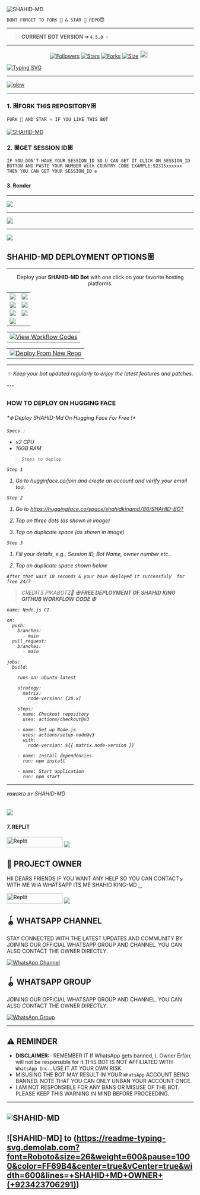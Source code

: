![SHAHID-MD](https://readme-typing-svg.demolab.com?font=Roboto&size=26&weight=600&pause=1000&color=FF69B4&center=true&vCenter=true&width=600&lines=✨+ASSALAMUALAIKUM!+WELCOME+TO+SHAHID-MD;🔥+ULTIMATE+WHATSAPP+BOT+WITH+MANY%2B+FEATURES;⚡+FASTEST+•+MOST+ADVANCED+•+USER+FRIENDLY&color=FF69B4&color=4285F4&color=00C853&color=9C27B0&color=FF5722)
```
DONT FORGET TO FORK 🍴 & STAR 🌟 REPO😇
```

---

> **CURRENT BOT VERSION ➜ `4.5.0 ⚡`**
---





  <p align="center">
<a href="https://github.com/shahidkingmd786/SHAHID-BOT-ofc/followers"><img title="Followers" src="https://ibb.co/271BWjFd/github/followers/SHAHID-MD?color=blue&style=flat-square"></a>
<a href="https://github.com/shahidkingmd786/SHAHID-MD/stargazers/"><img title="Stars" src="https://ibb.co/271BWjFd/https://github.com/shahidkingmd786/SHAHID-BOT?color=blue&style=flat-square"></a>
<a href="https://https://github.com/shahidkingmd786/SHAHID-BOT/network/members"><img title="Forks" src="https://ibb.co/271BWjFd/https://github.com/shahidkingmd786/SHAHID-BOT?color=blue&style=flat-square"></a>
<a href="https://https://github.com/shahidkingmd786/SHAHID-BOT/"><img title="Size" src="https://ibb.co/271BWjFd/https://github.com/shahidkingmd786/SHAHID-BOT?style=flat-square&color=green"></a>
<a href="https://github.com/shahidkingmd786/SHAHID-BOT/graphs/commit-activity"><img height="20" src="https://img.shields.io/badge/Maintained%3F-yes-green.svg"></a>&nbsp;&nbsp;
</p>
<p align='center'>
</p>

<a href="https://git.io/typing-svg"><img src="https://readme-typing-svg.demolab.com?font=Black+Ops+One&size=50&pause=1000&color=1BAFBAFF&center=true&width=810&height=100&lines=+THANKS FOR CHOOSING+SHAHID -MD;MULTI+DEVICE+WHATSAPP+BOT;CREATED+BY+SHAHID+INXIDE" alt="Typing SVG" /></a>
  </p>
  
--- 

<a href="https://ibb.co/271BWjFd/https://ibb.co/271BWjFd"><img src="https://ibb.co/271BWjFd/https://ibb.co/271BWjFd" alt="glow" border="0"></a>
***




### 1. 𐃁FORK THIS REPOSITORY𐃁

`FORK 🍴 AND STAR ⭐ IF YOU LIKE THIS BOT`

  <a href="https://github.com/shahidkingmd786/SHAHID-BOT/fork"><img title="SHAHID-MD" src="https://ibb.co/271BWjFd/FORK-Shahid%20MD-MDh?color=indigo&style=for-the-badge&logo=stackshare"></a>
  
### 2. 𐃁GET SESSION ID𐃁 

`IF YOU DON'T HAVE YOUR SESSION_ID SO U CAN GET IT CLICK ON SESSION_ID BUTTON AND PASTE YOUR NUMBER With COUNTRY CODE EXAMPLE:92315xxxxxx THEN YOU CAN GET YOUR SESSION_ID ✠`


### <h4 align="">3. Render</h1>
<p style="text-align: center; font-size: 1.2em;">

-------------
  
<a href='https://shahidpair.onrender.com/' target="_blank">
    <img src='https://img.shields.io/badge/PAIR_CODE-FF0000?style=for-the-badge&logo=matrix&logoColor=white&labelColor=000000'/>
  </a></br>


-------------

<a href='https://Shahid-md-249adaf6ac47.herokuapp.com/' target="_blank">
    <img src='https://img.shields.io/badge/PAIR_CODE-00FFFF?style=for-the-badge&logo=matrix&logoColor=white&labelColor=000000'/>
  </a></br>

-------------

<a href='https://shahid-md-khwr.onrender.com/pair' target="_blank">
    <img src='https://img.shields.io/badge/PAIR_CODE-FFFB?style=for-the-badge&logo=matrix&logoColor=white&labelColor=000000'/>
  </a></br>
  

### <h2 align="">SHAHID-MD DEPLOYMENT OPTIONS𐃁</h2>

---

<p align="center">Deploy your <strong>SHAHID-MD Bot</strong> with one click on your favorite hosting platforms.</p>

<div align="center">
  <table>
    <tr>
      <td><a href="https://Shahid-vps.onrender.com" target="_blank"><img src="https://ibb.co/271BWjFd/FREE-VPS-FFA500?style=for-the-badge&logo=serverless&logoColor=white&labelColor=000000"/></a></td>
      <td><a href="https://dashboard.heroku.com/new?template=https://github.com/shahidkingmd786/SHAHID-BOT" target="_blank"><img src="https://img.shields.io/badge/Heroku-430098?style=for-the-badge&logo=heroku&logoColor=white&labelColor=000000&color=00ffff"/></a></td>
    </tr>
    <tr>
      <td><a href="https://talkdrove.com" target="_blank"><img src="https://img.shields.io/badge/TalkDrove-6971FF?style=for-the-badge&logo=github&logoColor=white&labelColor=000000"/></a></td>
      <td><a href="https://app.koyeb.com/services/deploy?type=git&repository=https://github.com/shahidkingmd786/SHAHID-BOT" target="_blank"><img src="https://img.shields.io/badge/Koyeb-FF009D?style=for-the-badge&logo=koyeb&logoColor=white&labelColor=000000"/></a></td>
    </tr>
    <tr>
      <td><a href="https://railway.app/new" target="_blank"><img src="https://img.shields.io/badge/Railway-FF8700?style=for-the-badge&logo=railway&logoColor=white&labelColor=000000"/></a></td>
      <td><a href="https://dashboard.render.com/web/new" target="_blank"><img src="https://img.shields.io/badge/Render-000000?style=for-the-badge&logo=render&logoColor=white&labelColor=000000&color=00ffaa"/></a></td>
    </tr>
    <tr>
      <td><a href="https://app.netlify.com/" target="_blank"><img src="https://img.shields.io/badge/Netlify-CC00FF?style=for-the-badge&logo=huggingface&logoColor=white&labelColor=000000"/></a></td>
    </tr>
  </table>
</div>

<table align="center">
  <tr>
    <td>
      <a href="https://github.com/shahidkingmd786/SHAHID-BOT" target="_blank">
        <img alt="View Workflow Codes" src="https://img.shields.io/badge/View-Workflow%20Codes-FF0076?style=for-the-badge&logo=gitlab&logoColor=white"/>
      </a>
    </td>
  </tr>
</table>  

<table align="center">
  <tr>
    <td>
      <a href="https://github.com/shahidkingmd786/SHAHID-BOT" target="_blank">
        <img alt="Deploy From New Repo" src="https://img.shields.io/badge/Deploy-New%20Version-4CAF50?style=for-the-badge&logo=vercel&logoColor=white"/>
      </a>
    </td>
  </tr>
</table>  

<hr>
<p align="center"><i>✨ Keep your bot updated regularly to enjoy the latest features and patches.</i></p>
---

## <h3 align=""> HOW TO DEPLOY ON HUGGING FACE</h3>
<h6 align-"center">
*❄️ Deploy SHAHID-Md On Hugging Face For Free !*

`Specs :`
- v2 CPU
- 16GB RAM

> `Steps to deploy`

`Step 1`
1. Go to hugginface.co/join and create an account and verify your email too.

`Step 2`
1. Go to https://huggingface.co/space/shahidkingmd786/SHAHID-BOT

2. Tap on *three dots* _(as shown in image)_

3. Tap on *duplicate space* _(as shown in image)_

`Step 3`
1. Fill your details, e.g., Session ID, Bot Name, owner number etc...

2. Tap on *duplicate space shown below*

```After that wait 10 seconds & your have deployed it successfuly  for free 24/7```

> CREDITS PIKABOTZ🎐
> **_✠ FREE DEPLOYMENT OF SHAHID KING GITHUB WORKFLOW CODE ✠_**

```
name: Node.js CI

on:
  push:
    branches:
      - main
  pull_request:
    branches:
      - main

jobs:
  build:

    runs-on: ubuntu-latest

    strategy:
      matrix:
        node-version: [20.x]

    steps:
    - name: Checkout repository
      uses: actions/checkout@v3

    - name: Set up Node.js
      uses: actions/setup-node@v3
      with:
        node-version: ${{ matrix.node-version }}

    - name: Install dependencies
      run: npm install

    - name: Start application
      run: npm start
```

-------


*ᴘᴏᴡᴇʀᴇᴅ ʙʏ  SHAHID-MD*</h6>

</details>

<a><img src='https://i.imgur.com/LyHic3i.gif'/></a>


### <h4 align="">7. REPLIT</h4>
<p style="text-align: center; font-size: 1.2em;">

<p align="">
<a href='https://replit.com/~' target="_blank"><img alt='Replit' src='https://img.shields.io/badge/-Replit Deploy-1976D2?style=for-the-badge&logo=replit&logoColor=white'/< width=150 height=28/p></a> </a>
<a><img src='https://i.imgur.com/LyHic3i.gif'/></a>


## 👑 PROJECT OWNER 
HII DEARS FRIENDS IF YOU WANT ANY HELP SO YOU CAN CONTACT↘︎ WITH ME WIA WHATSAPP ITS ME SHAHID KING-MD ː͢  

<p align="">
<a href='https://wa.me/+923423706291?text=*HELLO+SHAHID KING-MD+ɪ+ɴᴇᴇᴅ+ʜᴇʟᴘ!.+ɪ+ᴍᴇssᴀɢᴇᴅ+ʏᴏᴜ+ғʀᴏᴍ+SHAHID-MD+ʀᴇᴘᴏ!!*' target="_blank"><img alt='Replit' src='https://img.shields.io/badge/ Whatsapp -25D366?style=for-the-badge&logo=whatsapp&logoColor=white'/< width=150 height=28/p></a> </a>
<a><img src='https://i.imgur.com/LyHic3i.gif'/></a>


## 🪀 WHATSAPP CHANNEL 
STAY CONNECTED WITH THE LATEST UPDATES AND COMMUNITY BY JOINING OUR OFFICIAL WHATSAPP GROUP AND CHANNEL. YOU CAN ALSO CONTACT THE OWNER DIRECTLY.

[![WhatsApp Channel](https://img.shields.io/badge/JOIN-WHATSAAP%20CHANNEL-25D366?style=for-the-badge&logo=whatsapp)](https://whatsapp.com/channel/0029Vb6GQ0sH5JM5NiaEaS22)

## 🪀 WHATSAPP GROUP
JOINING OUR OFFICIAL WHATSAPP GROUP AND CHANNEL. YOU CAN ALSO CONTACT THE OWNER DIRECTLY.

[![WhatsApp Group](https://img.shields.io/badge/JOIN-WHATSAAP%20GROUP-25D366?style=for-the-badge&logo=whatsapp)](https://whatsapp.com/channel/0029Vb6GQ0sH5JM5NiaEaS22)

 


***

## <h2 align="left">⚠️ REMINDER </h2>
<p style="text-align: center; font-size: 1.2em;">

- **DISCLAIMER:**- REMEMBER IT If WhatsApp gets banned, I, Owner Erfan, will not be responsible for it.THIS BOT IS NOT AFFILIATED WITH `WhatsApp Inc.`. USE IT AT YOUR OWN RISK.
- MISUSING THE BOT MAY RESULT IN YOUR `WhatsApp` ACCOUNT BEING BANNED. NOTE THAT YOU CAN ONLY UNBAN YOUR ACCOUNT ONCE.
- I AM NOT RESPONSIBLE FOR ANY BANS OR MISUSE OF THE BOT. PLEASE KEEP THIS WARNING IN MIND BEFORE PROCEEDING.

---

## ‎![SHAHID-MD](https://readme-typing-svg.demolab.com?font=Roboto&size=26&weight=600&pause=1000&color=FF69B4&center=true&vCenter=true&width=600&lines=✨+NOTICE!+NOT+FOR+SELL;🔥+ANYONE+COPY+BOT+FILE+SO+FORCE+MANY%2B+PROBLEM;⚡+DON'T+•+TRY+THIS+•+BOT+FILE)



## ‎![SHAHID-MD] to (https://readme-typing-svg.demolab.com?font=Roboto&size=26&weight=600&pause=1000&color=FF69B4&center=true&vCenter=true&width=600&lines=+SHAHID+MD+OWNER+(+923423706291))
```
